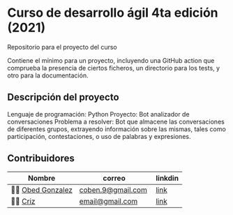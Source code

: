# Curso de desarrollo ágil 4ta edición (2021)

Repositorio para el proyecto del curso

Contiene el mínimo para un proyecto, incluyendo una GitHub action que
comprueba la presencia de ciertos ficheros, un directorio para los
tests, y otro para la documentación.

## Descripción del proyecto
Lenguaje de programación: Python
Proyecto: Bot analizador de conversaciones
Problema a resolver: Bot que almacene las conversaciones de diferentes grupos, extrayendo información sobre las mismas, tales como participación, contestaciones, o uso de palabras y expresiones.

## Contribuidores
| Nombre | correo | linkdin |
|--------|--------|---------|
|👨‍💻 [Obed Gonzalez](https://github.com/Kobedinho)| coben.9@gmail.com | [link](https://www.linkedin.com/in/obed-gonzalez-6443594a)|
|👨‍💻 [Criz](https://github.com/criztinazg) | email@gmail.com |[link](https://www.linkedin.com/)|


